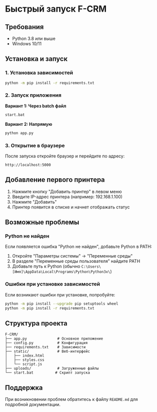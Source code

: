 # Быстрый запуск F-CRM

## Требования
- Python 3.8 или выше
- Windows 10/11

## Установка и запуск

### 1. Установка зависимостей
```bash
python -m pip install -r requirements.txt
```

### 2. Запуск приложения
**Вариант 1: Через batch файл**
```bash
start.bat
```

**Вариант 2: Напрямую**
```bash
python app.py
```

### 3. Открытие в браузере
После запуска откройте браузер и перейдите по адресу:
```
http://localhost:5000
```

## Добавление первого принтера

1. Нажмите кнопку "Добавить принтер" в левом меню
2. Введите IP-адрес принтера (например: 192.168.1.100)
3. Нажмите "Добавить"
4. Принтер появится в списке и начнет отображать статус

## Возможные проблемы

### Python не найден
Если появляется ошибка "Python не найден", добавьте Python в PATH:
1. Откройте "Параметры системы" → "Переменные среды"
2. В разделе "Переменные среды пользователя" найдите PATH
3. Добавьте путь к Python (обычно `C:\Users\[Имя]\AppData\Local\Programs\Python\Python3x\`)

### Ошибки при установке зависимостей
Если возникают ошибки при установке, попробуйте:
```bash
python -m pip install --upgrade pip setuptools wheel
python -m pip install -r requirements.txt
```

## Структура проекта
```
F-CRM/
├── app.py              # Основное приложение
├── config.py           # Конфигурация
├── requirements.txt    # Зависимости
├── static/             # Веб-интерфейс
│   ├── index.html
│   ├── styles.css
│   └── script.js
├── uploads/            # Загруженные файлы
└── start.bat          # Скрипт запуска
```

## Поддержка
При возникновении проблем обратитесь к файлу `README.md` для подробной документации.
